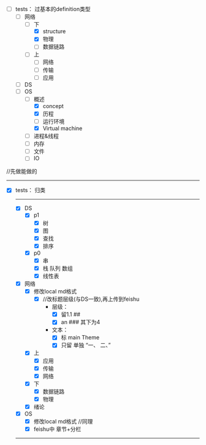 
- [ ] tests： 过基本的definition类型
  - [ ] 网络
    - [ ] 下
      - [x] structure
      - [x] 物理
      - [ ] 数据链路
    - [ ] 上
      - [ ] 网络
      - [ ] 传输
      - [ ] 应用
  - [ ] DS
  - [ ] OS
    - [ ] 概述
      - [x] concept
      - [x] 历程
      - [ ] 运行环境
      - [x] Virtual machine
    - [ ] 进程&线程
    - [ ] 内存
    - [ ] 文件
    - [ ] IO

//先做能做的

---
- [x] tests： 归类
  
  ---
  - [x] DS
    - [x] p1
      - [x] 树
      - [x] 图
      - [x] 查找
      - [x] 排序
    - [x] p0
      - [x] 串
      - [x] 栈 队列 数组
      - [x] 线性表
  - [x] 网络 
    - [x] 修改local md格式
      - [x] //改标题层级(与DS一致),再上传到feishu
        - 层级：
          - [x] 留1.1 ##
          - [x] an ### 其下为4
        - 文本：
          - [x] 标 main Theme
          - [x] 只留 单独 “一、 二、”
    - [x] 上
      - [x] 应用
      - [x] 传输
      - [x] 网络
    - [x] 下
      - [x] 数据链路
      - [x] 物理
    - [x] 绪论
  - [x] OS
    - [x] 修改local md格式 //同理
    - [x] feishu中 章节+分栏
  ---
